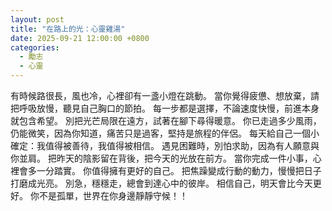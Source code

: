 ```yaml
---
layout: post
title: "在路上的光：心靈雞湯"
date: 2025-09-21 12:00:00 +0800
categories:
  - 勵志
  - 心靈
---
```


有時候路很長，風也冷，心裡卻有一盞小燈在跳動。
當你覺得疲憊、想放棄，請把呼吸放慢，聽見自己胸口的節拍。
每一步都是選擇，不論速度快慢，前進本身就包含希望。
別把光芒局限在遠方，試著在腳下尋得暖意。
你已走過多少風雨，仍能微笑，因為你知道，痛苦只是過客，堅持是旅程的伴侶。
每天給自己一個小確定：我值得被善待，我值得被相信。
遇見困難時，別怕求助，因為有人願意與你並肩。
把昨天的陰影留在背後，把今天的光放在前方。
當你完成一件小事，心裡會多一分踏實。
你值得擁有更好的自己。
把焦躁變成行動的動力，慢慢把日子打磨成光亮。
別急，穩穩走，總會到達心中的彼岸。
相信自己，明天會比今天更好。
你不是孤單，世界在你身邊靜靜守候！！